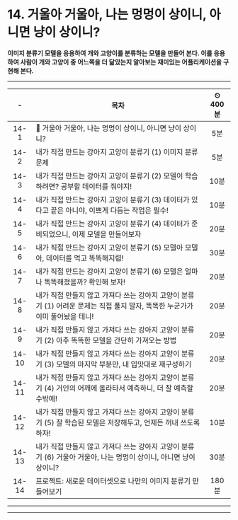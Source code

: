 # 14. 거울아 거울아, 나는 멍멍이 상이니, 아니면 냥이 상이니?

**이미지 분류기 모델을 응용하여 개와 고양이를 분류하는 모델을 만들어 본다. 이를 응용하여 사람이 개와 고양이 중 어느쪽을 더 닮았는지 알아보는 재미있는 어플리케이션을 구현해 본다.**

---

|-|목차|⏲ 400분|
|:---:|---|:---:|
|14-1| 🐶 거울아 거울아, 나는 멍멍이 상이니, 아니면 냥이 상이니? | 5분|
|14-2| 내가 직접 만드는 강아지 고양이 분류기 (1) 이미지 분류 문제 | 5분|
|14-3| 내가 직접 만드는 강아지 고양이 분류기 (2) 모델이 학습하려면? 공부할 데이터를 줘야지! | 10분|
|14-4| 내가 직접 만드는 강아지 고양이 분류기 (3) 데이터가 있다고 끝은 아니야, 이쁘게 다듬는 작업은 필수! | 10분|
|14-5| 내가 직접 만드는 강아지 고양이 분류기 (4) 데이터가 준비되었으니, 이제 모델을 만들어보자 | 20분|
|14-6| 내가 직접 만드는 강아지 고양이 분류기 (5) 모델아 모델아, 데이터를 먹고 똑똑해지렴! | 30분|
|14-7| 내가 직접 만드는 강아지 고양이 분류기 (6) 모델은 얼마나 똑똑해졌을까? 확인해 보자! | 20분|
|14-8| 내가 직접 만들지 않고 가져다 쓰는 강아지 고양이 분류기 (1) 어려운 문제는 직접 풀지 말자, 똑똑한 누군가가 이미 풀어놨을 테니! | 20분|
|14-9| 내가 직접 만들지 않고 가져다 쓰는 강아지 고양이 분류기 (2) 아주 똑똑한 모델을 간단히 가져오는 방법 | 20분|
|14-10| 내가 직접 만들지 않고 가져다 쓰는 강아지 고양이 분류기 (3) 모델의 마지막 부분만, 내 입맛대로 재구성하기 | 20분|
|14-11| 내가 직접 만들지 않고 가져다 쓰는 강아지 고양이 분류기 (4) 거인의 어깨에 올라타서 예측하니, 더 잘 예측할 수밖에! | 20분|
|14-12| 내가 직접 만들지 않고 가져다 쓰는 강아지 고양이 분류기 (5) 잘 학습된 모델은 저장해두고, 언제든 꺼내 쓰도록 하자! | 10분|
|14-13| 내가 직접 만들지 않고 가져다 쓰는 강아지 고양이 분류기 (6) 거울아 거울아, 나는 멍멍이 상이니, 아니면 냥이 상이니? | 30분|
|14-14| 프로젝트: 새로운 데이터셋으로 나만의 이미지 분류기 만들어보기 | 180분|

---


---

